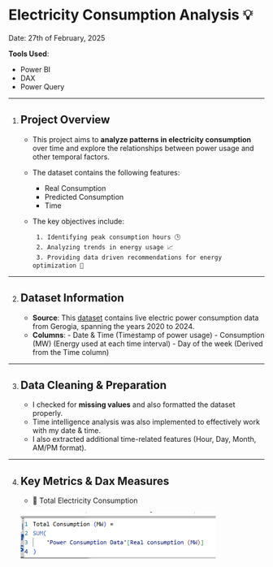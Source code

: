 # Electricity Consumption Analysis 💡
Date: 27th of February, 2025

**Tools Used**:
- Power BI
- DAX 
- Power Query

---
1. ## Project Overview
   - This project aims to **analyze patterns in electricity consumption** over time and explore the relationships between power usage and other temporal factors.
   - The dataset contains the following features:
        - Real Consumption
        - Predicted Consumption
        - Time
 
   - The key objectives include:
     
          1. Identifying peak consumption hours 🕒  
          2. Analyzing trends in energy usage 📈
          3. Providing data driven recommendations for energy optimization 🧰

---
2. ## Dataset Information
   - **Source**: This [dataset](https://www.kaggle.com/datasets/qubdidata/electric-power-consumption?select=Power+Consumption+Data.csv) contains live electric power consumption data from Gerogia, spanning the years 2020 to 2024.
   - **Columns**:
         - Date & Time (Timestamp of power usage)
         - Consumption (MW) (Energy used at each time interval)
         - Day of the week (Derived from the Time column) 

  ---

  3. ## Data Cleaning & Preparation
      - I checked for **missing values** and also formatted the dataset properly.
      - Time intelligence analysis was also implemented to effectively work with my date & time.
      - I also extracted additional time-related features (Hour, Day, Month, AM/PM format).
    
  ---
  4. ## Key Metrics & Dax Measures
       - 📌 Total Electricity Consumption

     ![](https://github.com/oluwagbemiga01/Electricity-Consumption/blob/main/Image/total%20consumption.png)
